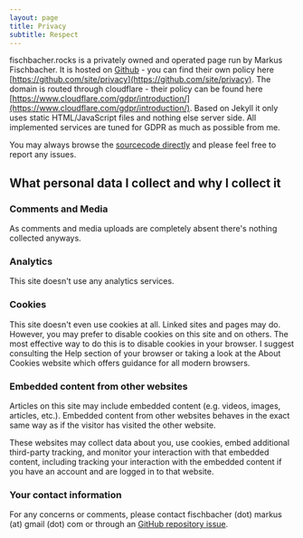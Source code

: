 ```yaml
---
layout: page
title: Privacy
subtitle: Respect
---
```


fischbacher.rocks is a privately owned and operated page run by Markus Fischbacher.
It is hosted on [Github](https://www.github.com) - you can find their own policy here [https://github.com/site/privacy](https://github.com/site/privacy). The domain is routed through cloudflare - their policy can be found here [https://www.cloudflare.com/gdpr/introduction/](https://www.cloudflare.com/gdpr/introduction/).
Based on Jekyll it only uses static HTML/JavaScript files and nothing else server side. All implemented services are tuned for GDPR as much as possible from me.

You may always browse the [sourcecode directly](https://github.com/rockaut/rockaut.github.io) and please feel free to report any issues.

## What personal data I collect and why I collect it

### Comments and Media
As comments and media uploads are completely absent there's nothing collected anyways.

### Analytics
This site doesn't use any analytics services.

### Cookies
This site doesn't even use cookies at all. Linked sites and pages may do. However, you may prefer to disable cookies on this site and on others. The most effective way to do this is to disable cookies in your browser. I suggest consulting the Help section of your browser or taking a look at the About Cookies website which offers guidance for all modern browsers.

### Embedded content from other websites
Articles on this site may include embedded content (e.g. videos, images, articles, etc.). Embedded content from other websites behaves in the exact same way as if the visitor has visited the other website.

These websites may collect data about you, use cookies, embed additional third-party tracking, and monitor your interaction with that embedded content, including tracking your interaction with the embedded content if you have an account and are logged in to that website.

### Your contact information
For any concerns or comments, please contact fischbacher (dot) markus (at) gmail (dot) com or through an [GitHub repository issue](https://github.com/rockaut/rockaut.github.io/issues).
